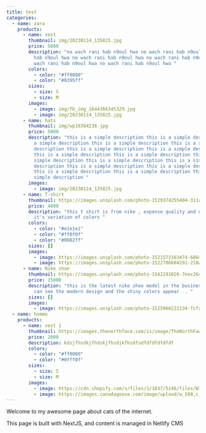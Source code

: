 ```yaml
---
title: test
categories:
  - name: zara
    products:
      - name: vest
        thumbnail: img/20230114_135825.jpg
        price: 5000
        description: "no wach rani hab n9oul hwa no wach rani hab n9oul hwa no wach rani
          hab n9oul hwa no wach rani hab n9oul hwa no wach rani hab n9oul hwa no
          wach rani hab n9oul hwa no wach rani hab n9oul hwa "
        colors:
          - color: "#ff0000"
          - color: "#0395ff"
        sizes:
          - size: S
          - size: M
        images:
          - image: img/fb_img_1644366345329.jpg
          - image: img/20230114_135825.jpg
      - name: hats
        thumbnail: img/wp10384238.jpg
        price: 5000
        description: "this is a simple description this is a simple description this is
          a simple description this is a simple description this is a simple
          description this is a simple description this is a simple description
          this is a simple description this is a simple description this is a
          simple description this is a simple description this is a simple
          description this is a simple description this is a simple description
          this is a simple description this is a simple description this is a
          simple description "
        images:
          - image: img/20230114_135825.jpg
      - name: T-shirt
        thumbnail: https://images.unsplash.com/photo-1529374255404-311a2a4f1fd9?ixlib=rb-4.0.3&ixid=MnwxMjA3fDB8MHxwaG90by1wYWdlfHx8fGVufDB8fHx8&auto=format&fit=crop&w=1469&q=80
        price: 4000
        description: "this t shirt is from nike , expense quality and design and also
          it's variation of colors "
        colors:
          - color: "#e1e1e1"
          - color: "#ff0f0f"
          - color: "#0082ff"
        sizes: []
        images:
          - image: https://images.unsplash.com/photo-1521572163474-6864f9cf17ab?ixlib=rb-4.0.3&ixid=MnwxMjA3fDB8MHxwaG90by1wYWdlfHx8fGVufDB8fHx8&auto=format&fit=crop&w=880&q=80
          - image: https://images.unsplash.com/photo-1522706604291-210a56c3b376?ixlib=rb-4.0.3&ixid=MnwxMjA3fDB8MHxwaG90by1wYWdlfHx8fGVufDB8fHx8&auto=format&fit=crop&w=687&q=80
      - name: Nike shoe
        thumbnail: https://images.unsplash.com/photo-1542291026-7eec264c27ff?ixlib=rb-4.0.3&ixid=MnwxMjA3fDB8MHxwaG90by1wYWdlfHx8fGVufDB8fHx8&auto=format&fit=crop&w=1170&q=80
        price: 15000
        description: "this is the latest nike shoe model in the business area , as you
          can see the modern design and the shiny colors appear  . "
        sizes: []
        images:
          - image: https://images.unsplash.com/photo-1525966222134-fcfa99b8ae77?ixlib=rb-4.0.3&ixid=MnwxMjA3fDB8MHxwaG90by1wYWdlfHx8fGVufDB8fHx8&auto=format&fit=crop&w=698&q=80
  - name: homme
    products:
      - name: vest 1
        thumbnail: https://images.thenorthface.com/is/image/TheNorthFace/NF0A3JQQ_6S2_hero?hei=650&wid=555&qlt=50&resMode=sharp2&op_sum=0.9,1.0,8,0
        price: 2000
        description: kdsjfhsdkjfhdskjfhsdjkfhsdfsdfdfdfdfdfdf
        colors:
          - color: "#ff0000"
          - color: "#0fff0f"
        sizes:
          - size: S
          - size: M
        images:
          - image: https://cdn.shopify.com/s/files/1/1037/5246/files/WIDE_POSTER_M5_2880X2160_Large_29822c69-7dfd-41c0-9649-acbf3da11b28.png?v=1662569035
          - image: https://images.canadagoose.com/image/upload/w_580,c_scale,f_auto,q_auto:best/v1635855853/product-image/6829M_699_b.jpg
---
```

Welcome to my awesome page about cats of the internet.

This page is built with NextJS, and content is managed in Netlify CMS
